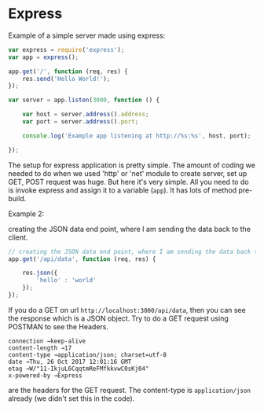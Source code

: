 # Express

Example of a simple server made using express:

```js
var express = require('express');
var app = express();

app.get('/', function (req, res) {
    res.send('Hello World!');
});

var server = app.listen(3000, function () {

    var host = server.address().address;
    var port = server.address().port;

    console.log('Example app listening at http://%s:%s', host, port);

});
```

The setup for express application is pretty simple. The amount of coding we needed to do when we used 'http' or 'net' module to create server, set up GET, POST request was huge. But here it's very simple. All you need to do is invoke express and assign it to a variable (`app`). It has lots of method pre-build.

Example 2:

creating the JSON data end point, where I am sending the data back to the client.

```js
// creating the JSON data end point, where I am sending the data back to the client
app.get('/api/data', function (req, res) {

    res.json({
        'hello' : 'world'
    });
});
```

If you do a GET on url `http://localhost:3000/api/data`, then you can see the response which is a JSON object. Try to do a GET request using POSTMAN to see the Headers.

```
connection →keep-alive
content-length →17
content-type →application/json; charset=utf-8
date →Thu, 26 Oct 2017 12:01:16 GMT
etag →W/"11-IkjuL6CqqtmReFMfkkvwC0sKj04"
x-powered-by →Express
```
are the headers for the GET request. The content-type is `application/json` already (we didn't set this in the code).
